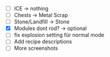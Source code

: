 -[ ] ICE -> nothing
-[ ] Chests -> Metal Scrap
-[ ] Stone/Landfill -> Stone
-[x] Modules dont rod? -> optional
-[ ] fix explosion setting für normal mode
-[ ] Add recipe descriptions
-[ ] More screenshots